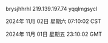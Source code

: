 brysjhhrhl 219.139.197.74 yqqlmgsycl

2024年 11月 02日 星期六 07:10:02 CST

2024年 11月 01日 星期五 23:10:02 GMT
